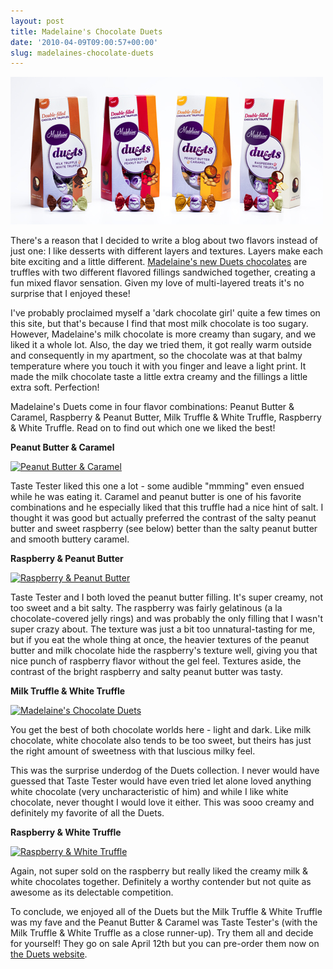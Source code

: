 ```yaml
---
layout: post
title: Madelaine's Chocolate Duets
date: '2010-04-09T09:00:57+00:00'
slug: madelaines-chocolate-duets
---
```

<a href="http://www.duetsny.com/"><img src='/images/uploads/2010/04/madelaine_duets_packaging.jpg' alt='Madelaine Chocolate Duets Packaging' /></a>

There's a reason that I decided to write a blog about two flavors instead of just one: I like desserts with different layers and textures. Layers make each bite exciting and a little different. <a href="http://www.duetsny.com/">Madelaine's new Duets chocolates</a> are truffles with two different flavored fillings sandwiched together, creating a fun mixed flavor sensation. Given my love of multi-layered treats it's no surprise that I enjoyed these!

I've probably proclaimed myself a 'dark chocolate girl' quite a few times on this site, but that's because I find that most milk chocolate is too sugary. However, Madelaine's milk chocolate is more creamy than sugary, and we liked it a whole lot. Also, the day we tried them, it got really warm outside and consequently in my apartment, so the chocolate was at that balmy temperature where you touch it with you finger and leave a light print. It made the milk chocolate taste a little extra creamy and the fillings a little extra soft. Perfection!

Madelaine's Duets come in four flavor combinations: Peanut Butter & Caramel, Raspberry & Peanut Butter, Milk Truffle & White Truffle, Raspberry & White Truffle. Read on to find out which one we liked the best!

<strong>Peanut Butter & Caramel</strong>

<a href="http://www.flickr.com/photos/kstar810/4500958816/"><img src="http://farm5.static.flickr.com/4066/4500958816_21bb2bd074.jpg" alt="Peanut Butter & Caramel" /></a>

Taste Tester liked this one a lot - some audible "mmming" even ensued while he was eating it. Caramel and peanut butter is one of his favorite combinations and he especially liked that this truffle had a nice hint of salt. I thought it was good but actually preferred the contrast of the salty peanut butter and sweet raspberry (see below) better than the salty peanut butter and smooth buttery caramel.

<strong>Raspberry & Peanut Butter</strong>

<a href="http://www.flickr.com/photos/kstar810/4493609429/in/set-72157603817944040"><img src="http://farm5.static.flickr.com/4003/4493609429_b5990bb83a.jpg" alt="Raspberry & Peanut Butter" /></a>

Taste Tester and I both loved the peanut butter filling. It's super creamy, not too sweet and a bit salty. The raspberry was fairly gelatinous (a la chocolate-covered jelly rings) and was probably the only filling that I wasn't super crazy about. The texture was just a bit too unnatural-tasting for me, but if you eat the whole thing at once, the heavier textures of the peanut butter and milk chocolate hide the raspberry's texture well, giving you that nice punch of raspberry flavor without the gel feel. Textures aside, the contrast of the bright raspberry and salty peanut butter was tasty.

<strong>Milk Truffle & White Truffle</strong>

<a href="http://www.flickr.com/photos/kstar810/4493610915/"><img src="http://farm3.static.flickr.com/2533/4493610915_3e38955be6.jpg" alt="Madelaine's Chocolate Duets" /></a>

You get the best of both chocolate worlds here - light and dark. Like milk chocolate, white chocolate also tends to be too sweet, but theirs has just the right amount of sweetness with that luscious milky feel. 

This was the surprise underdog of the Duets collection. I never would have guessed that Taste Tester would have even tried let alone loved anything white chocolate (very uncharacteristic of him) and while I like white chocolate, never thought I would love it either. This was sooo creamy and definitely my favorite of all the Duets.

<strong>Raspberry & White Truffle</strong>

<a href="http://www.flickr.com/photos/kstar810/4494249574/in/set-72157603817944040"><img src="http://farm5.static.flickr.com/4040/4494249574_8c8e96c3ed.jpg" alt="Raspberry & White Truffle" /></a>

Again, not super sold on the raspberry but really liked the creamy milk & white chocolates together. Definitely a worthy contender but not quite as awesome as its delectable competition.

To conclude, we enjoyed all of the Duets but the Milk Truffle & White Truffle was my fave and the Peanut Butter & Caramel was Taste Tester's (with the Milk Truffle & White Truffle as a close runner-up). Try them all and decide for yourself! They go on sale April 12th but you can pre-order them now on <a href="http://www.duetsny.com/">the Duets website</a>.
